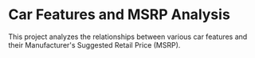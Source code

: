 # Car Features and MSRP Analysis

This project analyzes the relationships between various car features and their Manufacturer's Suggested Retail Price (MSRP).
